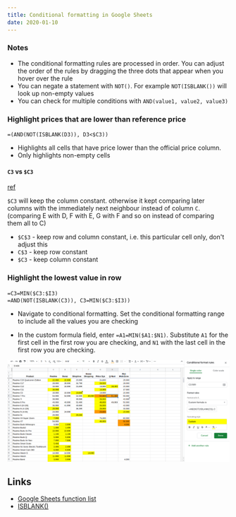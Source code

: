 ```yaml
---
title: Conditional formatting in Google Sheets
date: 2020-01-10
---
```


### Notes

- The conditional formatting rules are processed in order. You can adjust the order of the rules by dragging the three dots that appear when you hover over the rule
- You can negate a statement with `NOT()`. For example `NOT(ISBLANK())` will look up non-empty values
- You can check for multiple conditions with `AND(value1, value2, value3)`

### Highlight prices that are lower than reference price

```
=(AND(NOT(ISBLANK(D3)), D3<$C3))
```

- Highlights all cells that have price lower than the official price column.
- Only highlights non-empty cells

#### `C3` vs `$C3`

[ref](https://support.google.com/docs/thread/5592506?hl=en&msgid=5593381)

`$C3` will keep the column constant. otherwise it kept comparing later columns with the immediately next neighbour instead of column `C`. (comparing E with D, F with E, G with F and so on instead of comparing them all to C)

- `$C$3` - keep row and column constant, i.e. this particular cell only, don't adjust this
- `C$3` - keep row constant
- `$C3` - keep column constant

### Highlight the lowest value in row

```
=C3=MIN($C3:$I3)
=AND(NOT(ISBLANK(C3)), C3=MIN($C3:$I3))
```

- Navigate to conditional formatting. Set the conditional formatting range to include all the values you are checking

- In the custom formula field, enter `=A1=MIN($A1:$N1)`. Substitute `A1` for the first cell in the first row you are checking, and `N1` with the last cell in the first row you are checking.

![screenshot of conditional formatting rules in action](google_sheets_conditional_formatting.png)

## Links

- [Google Sheets function list](https://support.google.com/docs/table/25273?hl=en&ref_topic=3105625)
- [ISBLANK()](https://support.google.com/docs/answer/3093290?hl=en&ref_topic=3105471#)
